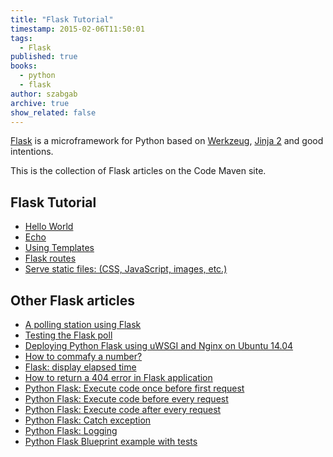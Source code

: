 ```yaml
---
title: "Flask Tutorial"
timestamp: 2015-02-06T11:50:01
tags:
  - Flask
published: true
books:
  - python
  - flask
author: szabgab
archive: true
show_related: false
---
```



[Flask](http://flask.pocoo.org/) is a microframework for Python based on
[Werkzeug](http://werkzeug.pocoo.org/), [Jinja 2](http://jinja.pocoo.org/) and good intentions.

This is the collection of Flask articles on the Code Maven site.


## Flask Tutorial

* [Hello World](/hello-world-with-flask-and-python)
* [Echo](/echo-with-flask-and-python)
* [Using Templates](/using-templates-in-flask)
* [Flask routes](/flask-routes)
* [Serve static files: (CSS, JavaScript, images, etc.)](/flask-serve-static-files)

## Other Flask articles

* [A polling station using Flask](/a-polling-station-with-flask)
* [Testing the Flask poll](/testing-the-flask-poll)
* [Deploying Python Flask using uWSGI and Nginx on Ubuntu 14.04](/deploying-python-flask-using-uwsgi-on-ubuntu-14-04)
* [How to commafy a number?](/how-to-print-number-with-commas-as-thousands-separator)
* [Flask: display elapsed time](/flask-display-elapsed-time)
* [How to return a 404 error in Flask application](/flask-return-404)
* [Python Flask: Execute code once before first request](/python-flask-before-first-request)
* [Python Flask: Execute code before every request](/python-flask-before-every-request)
* [Python Flask: Execute code after every request](/python-flask-after-request)
* [Python Flask: Catch exception](/python-flask-catch-exception)
* [Python Flask: Logging](/python-flask-logging)
* [Python Flask Blueprint example with tests](/flask-blueprint-with-tests)


<!--
  <li><a href=""></a></li>
-->

